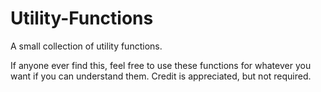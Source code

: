 # Utility-Functions
A small collection of utility functions.

If anyone ever find this, feel free to use these functions for whatever you want if you can understand them. Credit is appreciated, but not required.
